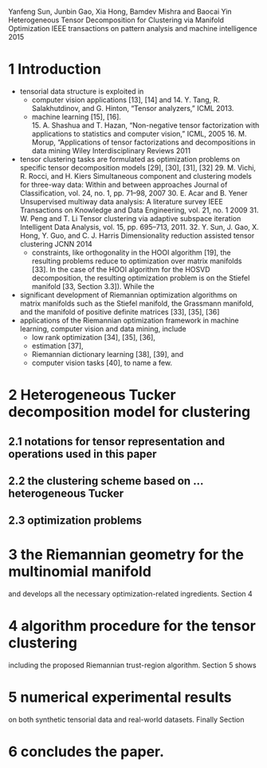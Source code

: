 Yanfeng Sun, Junbin Gao, Xia Hong, Bamdev Mishra and Baocai Yin
Heterogeneous Tensor Decomposition for Clustering via Manifold Optimization
IEEE transactions on pattern analysis and machine intelligence 2015

# 1 Introduction

* tensorial data structure is exploited in 
  * computer vision applications [13], [14] and 
    14. Y. Tang, R. Salakhutdinov, and G. Hinton, 
      “Tensor analyzers,”
      ICML 2013.
  * machine learning [15], [16].  
    15. A. Shashua and T. Hazan, 
      “Non-negative tensor factorization 
        with applications to statistics and computer vision,”
      ICML, 2005
    16. M. Morup, 
      “Applications of tensor factorizations and decompositions in data mining
      Wiley Interdisciplinary Reviews 2011 
* tensor clustering tasks are formulated as optimization problems on specific
  tensor decomposition models [29], [30], [31], [32]
  29. M. Vichi, R. Rocci, and H. Kiers
    Simultaneous component and clustering models for three-way data: 
      Within and between approaches
      Journal of Classification, vol. 24, no.  1, pp. 71–98, 2007
  30. E. Acar and B. Yener
    Unsupervised multiway data analysis: A literature survey
    IEEE Transactions on Knowledge and Data Engineering, vol. 21, no. 1 2009
  31. W. Peng and T. Li
    Tensor clustering via adaptive subspace iteration
    Intelligent Data Analysis, vol. 15, pp. 695–713, 2011.
  32. Y. Sun, J. Gao, X. Hong, Y. Guo, and C. J. Harris
    Dimensionality reduction assisted tensor clustering
    JCNN 2014
  * constraints, like orthogonality in the HOOI algorithm [19], the resulting
    problems reduce to optimization over matrix manifolds [33]. In the case of
    the HOOI algorithm for the HOSVD decomposition, the resulting optimization
    problem is on the Stiefel manifold [33, Section 3.3]).  While the
* significant development of Riemannian optimization algorithms on matrix
  manifolds such as the Stiefel manifold, the Grassmann manifold, and the
  manifold of positive definite matrices [33], [35], [36] 
* applications of the Riemannian optimization framework in machine learning,
  computer vision and data mining, include 
  * low rank optimization [34], [35], [36], 
  * estimation [37], 
  * Riemannian dictionary learning [38], [39], and 
  * computer vision tasks [40], to name a few.

# 2 Heterogeneous Tucker decomposition model for clustering

## 2.1 notations for tensor representation and operations used in this paper 

## 2.2 the clustering scheme based on ... heterogeneous Tucker

## 2.3 optimization problems

# 3 the Riemannian geometry for the multinomial manifold 

and develops all the necessary optimization-related ingredients.  Section 4

# 4 algorithm procedure for the tensor clustering 

including the proposed Riemannian trust-region algorithm. Section 5 shows

# 5 numerical experimental results 

on both synthetic tensorial data and real-world datasets.  Finally Section 

# 6 concludes the paper.
